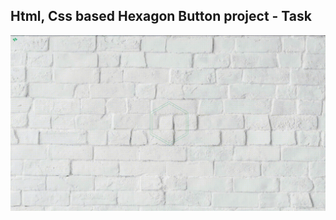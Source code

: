 Html, Css based Hexagon Button project - Task
---

![CssHexagonButton](https://github.com/r4nd3l/CssHexagonButton/blob/master/img/sample.gif)
